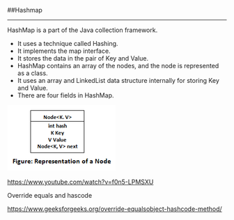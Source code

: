 
##Hashmap

-----

HashMap is a part of the Java collection framework. 
* It uses a technique called Hashing. 
* It implements the map interface. 
* It stores the data in the pair of Key and Value. 
* HashMap contains an array of the nodes, and the node is represented as a class. 
* It uses an array and LinkedList data structure internally for storing Key and Value. 
* There are four fields in HashMap.

![](../../images/collections/hashmap_node.png)

https://www.youtube.com/watch?v=f0n5-LPMSXU

Override equals and hascode

https://www.geeksforgeeks.org/override-equalsobject-hashcode-method/